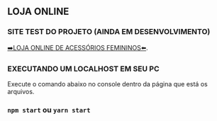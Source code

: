 ## LOJA ONLINE

### SITE TEST DO PROJETO (AINDA EM DESENVOLVIMENTO)

[➡️LOJA ONLINE DE ACESSÓRIOS FEMININOS⬅️](https://github.com/facebook/create-react-app).


### EXECUTANDO UM LOCALHOST EM SEU PC

Execute o comando abaixo no console dentro da página que está os arquivos.

### `npm start` ou `yarn start`

